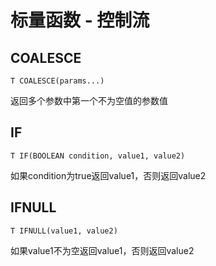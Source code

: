 # 标量函数 - 控制流

## COALESCE	

`T COALESCE(params...)`

返回多个参数中第一个不为空值的参数值

## IF	

`T IF(BOOLEAN condition, value1, value2)`

如果condition为true返回value1，否则返回value2

## IFNULL	

`T IFNULL(value1, value2)`	

如果value1不为空返回value1，否则返回value2